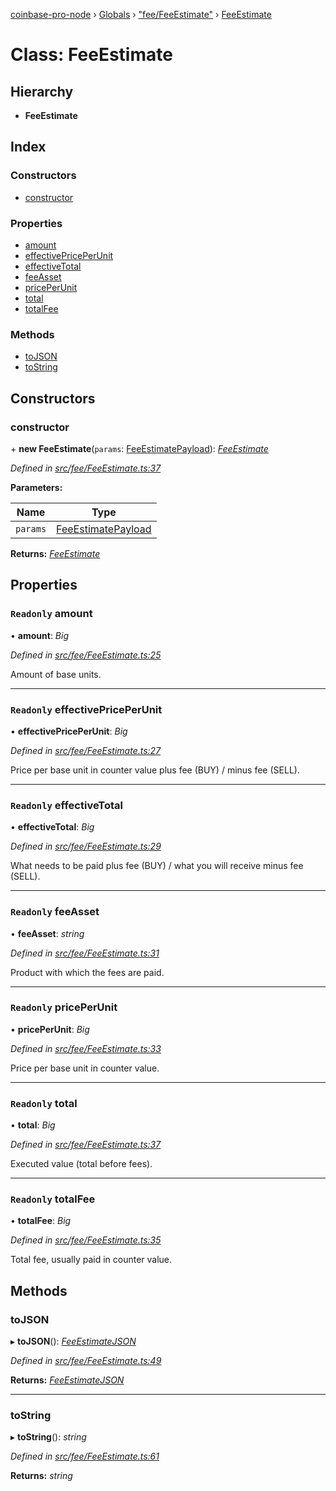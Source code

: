 [coinbase-pro-node](../README.md) › [Globals](../globals.md) › ["fee/FeeEstimate"](../modules/_fee_feeestimate_.md) › [FeeEstimate](_fee_feeestimate_.feeestimate.md)

# Class: FeeEstimate

## Hierarchy

- **FeeEstimate**

## Index

### Constructors

- [constructor](_fee_feeestimate_.feeestimate.md#constructor)

### Properties

- [amount](_fee_feeestimate_.feeestimate.md#readonly-amount)
- [effectivePricePerUnit](_fee_feeestimate_.feeestimate.md#readonly-effectivepriceperunit)
- [effectiveTotal](_fee_feeestimate_.feeestimate.md#readonly-effectivetotal)
- [feeAsset](_fee_feeestimate_.feeestimate.md#readonly-feeasset)
- [pricePerUnit](_fee_feeestimate_.feeestimate.md#readonly-priceperunit)
- [total](_fee_feeestimate_.feeestimate.md#readonly-total)
- [totalFee](_fee_feeestimate_.feeestimate.md#readonly-totalfee)

### Methods

- [toJSON](_fee_feeestimate_.feeestimate.md#tojson)
- [toString](_fee_feeestimate_.feeestimate.md#tostring)

## Constructors

### constructor

\+ **new FeeEstimate**(`params`: [FeeEstimatePayload](../interfaces/_fee_feeestimate_.feeestimatepayload.md)): _[FeeEstimate](_fee_feeestimate_.feeestimate.md)_

_Defined in [src/fee/FeeEstimate.ts:37](https://github.com/bennyn/coinbase-pro-node/blob/ea7299d/src/fee/FeeEstimate.ts#L37)_

**Parameters:**

| Name     | Type                                                                        |
| -------- | --------------------------------------------------------------------------- |
| `params` | [FeeEstimatePayload](../interfaces/_fee_feeestimate_.feeestimatepayload.md) |

**Returns:** _[FeeEstimate](_fee_feeestimate_.feeestimate.md)_

## Properties

### `Readonly` amount

• **amount**: _Big_

_Defined in [src/fee/FeeEstimate.ts:25](https://github.com/bennyn/coinbase-pro-node/blob/ea7299d/src/fee/FeeEstimate.ts#L25)_

Amount of base units.

---

### `Readonly` effectivePricePerUnit

• **effectivePricePerUnit**: _Big_

_Defined in [src/fee/FeeEstimate.ts:27](https://github.com/bennyn/coinbase-pro-node/blob/ea7299d/src/fee/FeeEstimate.ts#L27)_

Price per base unit in counter value plus fee (BUY) / minus fee (SELL).

---

### `Readonly` effectiveTotal

• **effectiveTotal**: _Big_

_Defined in [src/fee/FeeEstimate.ts:29](https://github.com/bennyn/coinbase-pro-node/blob/ea7299d/src/fee/FeeEstimate.ts#L29)_

What needs to be paid plus fee (BUY) / what you will receive minus fee (SELL).

---

### `Readonly` feeAsset

• **feeAsset**: _string_

_Defined in [src/fee/FeeEstimate.ts:31](https://github.com/bennyn/coinbase-pro-node/blob/ea7299d/src/fee/FeeEstimate.ts#L31)_

Product with which the fees are paid.

---

### `Readonly` pricePerUnit

• **pricePerUnit**: _Big_

_Defined in [src/fee/FeeEstimate.ts:33](https://github.com/bennyn/coinbase-pro-node/blob/ea7299d/src/fee/FeeEstimate.ts#L33)_

Price per base unit in counter value.

---

### `Readonly` total

• **total**: _Big_

_Defined in [src/fee/FeeEstimate.ts:37](https://github.com/bennyn/coinbase-pro-node/blob/ea7299d/src/fee/FeeEstimate.ts#L37)_

Executed value (total before fees).

---

### `Readonly` totalFee

• **totalFee**: _Big_

_Defined in [src/fee/FeeEstimate.ts:35](https://github.com/bennyn/coinbase-pro-node/blob/ea7299d/src/fee/FeeEstimate.ts#L35)_

Total fee, usually paid in counter value.

## Methods

### toJSON

▸ **toJSON**(): _[FeeEstimateJSON](../interfaces/_fee_feeestimate_.feeestimatejson.md)_

_Defined in [src/fee/FeeEstimate.ts:49](https://github.com/bennyn/coinbase-pro-node/blob/ea7299d/src/fee/FeeEstimate.ts#L49)_

**Returns:** _[FeeEstimateJSON](../interfaces/_fee_feeestimate_.feeestimatejson.md)_

---

### toString

▸ **toString**(): _string_

_Defined in [src/fee/FeeEstimate.ts:61](https://github.com/bennyn/coinbase-pro-node/blob/ea7299d/src/fee/FeeEstimate.ts#L61)_

**Returns:** _string_
